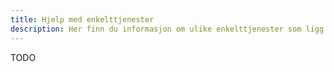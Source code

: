 ```yaml
---
title: Hjelp med enkelttjenester
description: Her finn du informasjon om ulike enkelttjenester som ligg i Altinn.
---
```


TODO